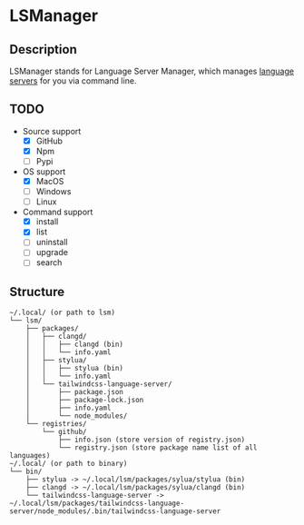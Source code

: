 # LSManager

## Description

LSManager stands for Language Server Manager, which manages [language servers](https://langserver.org/) for you via command line.

## TODO

- Source support
  - [x] GitHub
  - [x] Npm
  - [ ] Pypi
- OS support
  - [x] MacOS
  - [ ] Windows
  - [ ] Linux
- Command support
  - [x] install
  - [x] list
  - [ ] uninstall
  - [ ] upgrade
  - [ ] search

## Structure

```
~/.local/ (or path to lsm)
└── lsm/
    ├── packages/
    │   ├── clangd/
    │   │   ├── clangd (bin)
    │   │   └── info.yaml
    │   ├── stylua/
    │   │   ├── stylua (bin)
    │   │   └── info.yaml
    │   └── tailwindcss-language-server/
    │       ├── package.json
    │       ├── package-lock.json
    │       ├── info.yaml
    │       └── node_modules/
    └── registries/
        └── github/
            ├── info.json (store version of registry.json)
            └── registry.json (store package name list of all languages)
~/.local/ (or path to binary)
└── bin/
    ├── stylua -> ~/.local/lsm/packages/sylua/stylua (bin)
    ├── clangd -> ~/.local/lsm/packages/sylua/clangd (bin)
    └── tailwindcss-language-server -> ~/.local/lsm/packages/tailwindcss-language-server/node_modules/.bin/tailwindcss-language-server
```
